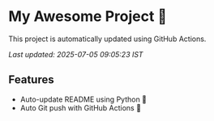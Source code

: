# My Awesome Project 🚀

This project is automatically updated using GitHub Actions.

_Last updated: 2025-07-05 09:05:23 IST_

## Features
- Auto-update README using Python 🐍
- Auto Git push with GitHub Actions 🤖
